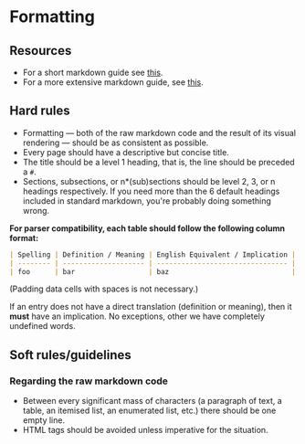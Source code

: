 # Formatting

## Resources

- For a short markdown guide see [this](https://commonmark.org/help/).
- For a more extensive markdown guide, see [this](https://handbook.gitlab.com/docs/markdown-guide/).

## Hard rules

- Formatting — both of the raw markdown code and the result of its visual rendering — should be as consistent as possible.
- Every page should have a descriptive but concise title.
- The title should be a level 1 heading, that is, the line should be preceded a `#`.
- Sections, subsections, or n\*(sub)sections should be level 2, 3, or n headings respectively. If you need more than the 6 default headings included in standard markdown, you're probably doing something wrong.

**For parser compatibility, each table should follow the following column format:**

```markdown
| Spelling | Definition / Meaning | English Equivalent / Implication |
| -------- | -------------------- | -------------------------------- |
| foo      | bar                  | baz                              |
```

(Padding data cells with spaces is not necessary.)

If an entry does not have a direct translation (definition or meaning), then it **must** have an implication. No exceptions, other we have completely undefined words.

## Soft rules/guidelines

### Regarding the raw markdown code

- Between every significant mass of characters (a paragraph of text, a table, an itemised list, an enumerated list, etc.) there should be one empty line.
- HTML tags should be avoided unless imperative for the situation.
